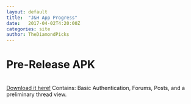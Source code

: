 ```yaml
---
layout: default
title:  "J&H App Progress"
date:   2017-04-02T4:20:00Z
categories: site
author: TheDiamondPicks
---
```

# Pre-Release APK
<br /><a href="http://thediamondpicks.tk/downloads/app-release.apk">Download it here!</a>
Contains: Basic Authentication, Forums, Posts, and a preliminary thread view.
